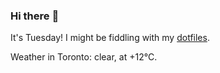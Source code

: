 ### Hi there :wave:

It's Tuesday! I might be fiddling with my [dotfiles](https://github.com/bewuethr/dotfiles).

Weather in Toronto: clear, at +12°C.
